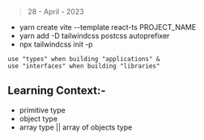 > 28 - April - 2023

* yarn create vite --template react-ts PROJECT_NAME
* yarn add -D tailwindcss postcss autoprefixer
* npx tailwindcss init -p


```
use "types" when building "applications" & 
use "interfaces" when building "libraries"
```

## Learning Context:- 
* primitive type
* object type
* array type || array of objects type